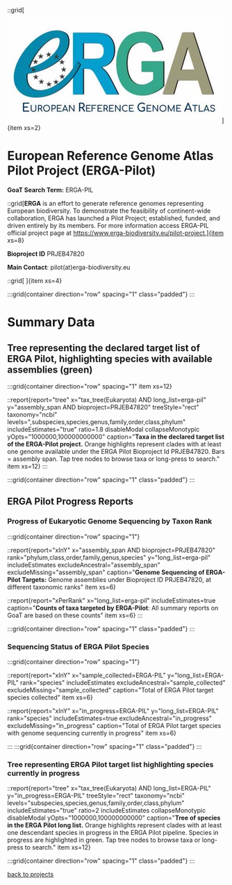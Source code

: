 
::grid[![GoaT](/static/images/ERGA_logo_rect.jpg)]{item xs=2}

# European Reference Genome Atlas Pilot Project (ERGA-Pilot)
**GoaT Search Term:** ERGA-PIL


::grid[**ERGA** is an effort to generate reference genomes representing European biodiversity. To demonstrate the feasibility of continent-wide collaboration, ERGA has launched a Pilot Project; established, funded, and driven entirely by its members. For more information access ERGA-PIL official project page at https://www.erga-biodiversity.eu/pilot-project.]{item xs=8}

**Bioproject ID** PRJEB47820

**Main Contact**: pilot(at)erga-biodiversity.eu

::grid[ ]{item xs=4}


:::grid{container direction="row" spacing="1" class="padded"}
:::

# Summary Data

## Tree representing the declared target list of ERGA Pilot, highlighting species with available assemblies (green)

:::grid{container direction="row" spacing="1" item xs=12}

::report{report="tree" x="tax_tree(Eukaryota) AND long_list=erga-pil" y="assembly_span AND bioproject=PRJEB47820" treeStyle="rect" taxonomy="ncbi" levels=",subspecies,species,genus,family,order,class,phylum" includeEstimates="true" ratio=1.8 disableModal collapseMonotypic yOpts="1000000,100000000000" caption="**Taxa in the declared target list of the ERGA-Pilot project.** Orange highlights represent clades with at least one genome available under the ERGA Pilot Bioproject Id PRJEB47820. Bars = assembly span. Tap tree nodes to browse taxa or long-press to search." item xs=12}
:::


:::grid{container direction="row" spacing="1" class="padded"}
:::

## ERGA Pilot Progress Reports
### Progress of Eukaryotic Genome Sequencing by Taxon Rank
:::grid{container direction="row" spacing="1"}

::report{report="xInY" x="assembly_span AND bioproject=PRJEB47820" rank="phylum,class,order,family,genus,species" y="long_list=erga-pil" includeEstimates excludeAncestral="assembly_span" excludeMissing="assembly_span" caption="**Genome Sequencing of ERGA-Pilot Targets:** Genome assemblies under Bioproject ID PRJEB47820, at different taxonomic ranks" item xs=6}

::report{report="xPerRank" x="long_list=erga-pil" includeEstimates=true caption="**Counts of taxa targeted by ERGA-Pilot**: All summary reports on GoaT are based on these counts" item xs=6}
:::

:::grid{container direction="row" spacing="1" class="padded"}
:::

### Sequencing Status of ERGA Pilot Species

:::grid{container direction="row" spacing="1"}

::report{report="xInY" x="sample_collected=ERGA-PIL" y="long_list=ERGA-PIL" rank="species" includeEstimates excludeAncestral="sample_collected" excludeMissing="sample_collected" caption="Total of ERGA Pilot target species collected" item xs=6}

::report{report="xInY" x="in_progress=ERGA-PIL" y="long_list=ERGA-PIL" rank="species" includeEstimates=true excludeAncestral="in_progress" excludeMissing="in_progress" caption="Total of ERGA Pilot target species with genome sequencing currently in progress" item xs=6}

:::
:::grid{container direction="row" spacing="1" class="padded"}
:::

### Tree representing ERGA Pilot target list highlighting species currently in progress

::report{report="tree" x="tax_tree(Eukaryota) AND long_list=ERGA-PIL" y="in_progress=ERGA-PIL" treeStyle="rect" taxonomy="ncbi" levels="subspecies,species,genus,family,order,class,phylum" includeEstimates="true" ratio=2 includeEstimates collapseMonotypic disableModal yOpts="1000000,100000000000" caption="**Tree of species in the ERGA Pilot long list.** Orange highlights represent clades with at least one descendant species in progress in the ERGA Pilot pipeline. Species in progress are highlighted in green. Tap tree nodes to browse taxa or long-press to search." item xs=12}

:::grid{container direction="row" spacing="1" class="padded"}
:::


[back to projects](/projects)
